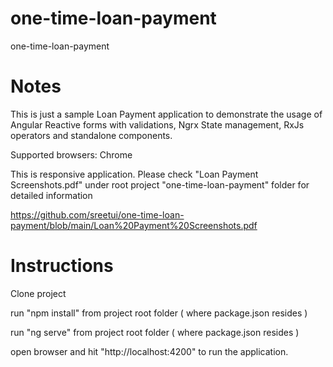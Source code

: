# one-time-loan-payment
one-time-loan-payment

# Notes
This is just a sample Loan Payment application to demonstrate the usage of Angular  Reactive forms with validations, Ngrx State management, RxJs operators and standalone components.

Supported browsers: Chrome

This is responsive application. Please check "Loan Payment Screenshots.pdf" under root project "one-time-loan-payment" folder for detailed information

https://github.com/sreetui/one-time-loan-payment/blob/main/Loan%20Payment%20Screenshots.pdf

# Instructions
Clone project

run "npm install" from project root folder ( where package.json resides )

run "ng serve" from project root folder ( where package.json resides )

open browser and hit "http://localhost:4200" to run the application.
